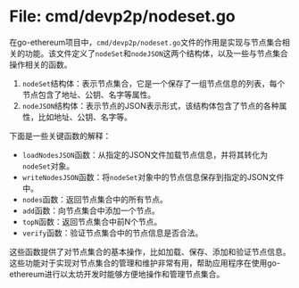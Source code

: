 # File: cmd/devp2p/nodeset.go

在go-ethereum项目中，`cmd/devp2p/nodeset.go`文件的作用是实现与节点集合相关的功能。该文件定义了`nodeSet`和`nodeJSON`这两个结构体，以及一些与节点集合操作相关的函数。

1. `nodeSet`结构体：表示节点集合，它是一个保存了一组节点信息的列表，每个节点包含了地址、公钥、名字等属性。
2. `nodeJSON`结构体：表示节点的JSON表示形式，该结构体包含了节点的各种属性，比如地址、公钥、名字等。
   
下面是一些关键函数的解释：

- `loadNodesJSON`函数：从指定的JSON文件加载节点信息，并将其转化为`nodeSet`对象。
- `writeNodesJSON`函数：将`nodeSet`对象中的节点信息保存到指定的JSON文件中。
- `nodes`函数：返回节点集合中的所有节点。
- `add`函数：向节点集合中添加一个节点。
- `topN`函数：返回节点集合中前N个节点。
- `verify`函数：验证节点集合中的节点信息是否合法。

这些函数提供了对节点集合的基本操作，比如加载、保存、添加和验证节点信息。这些功能对于实现对节点集合的管理和维护非常有用，帮助应用程序在使用go-ethereum进行以太坊开发时能够方便地操作和管理节点集合。

